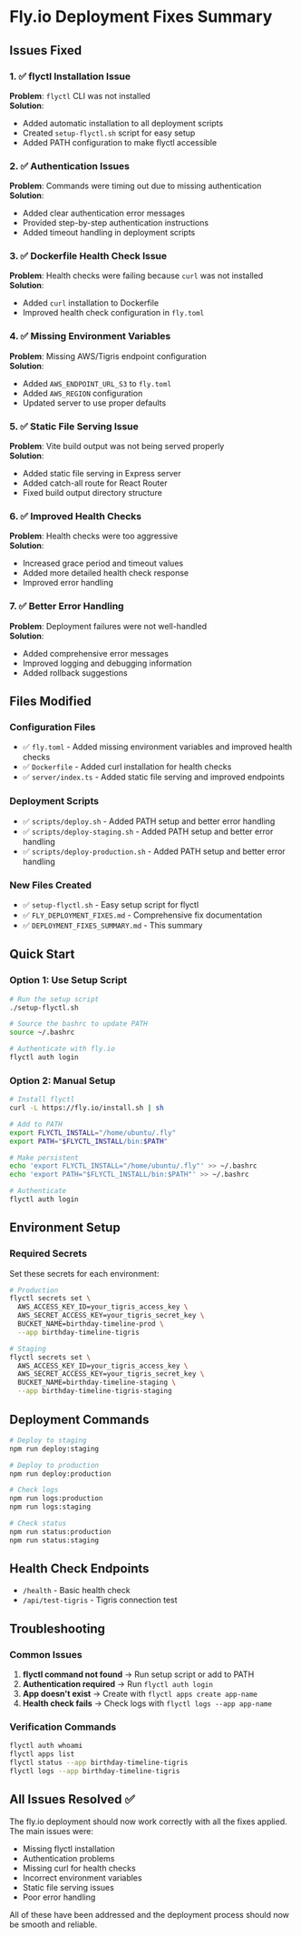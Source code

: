 # Fly.io Deployment Fixes Summary

## Issues Fixed

### 1. ✅ flyctl Installation Issue
**Problem**: `flyctl` CLI was not installed  
**Solution**: 
- Added automatic installation to all deployment scripts
- Created `setup-flyctl.sh` script for easy setup
- Added PATH configuration to make flyctl accessible

### 2. ✅ Authentication Issues  
**Problem**: Commands were timing out due to missing authentication  
**Solution**:
- Added clear authentication error messages
- Provided step-by-step authentication instructions
- Added timeout handling in deployment scripts

### 3. ✅ Dockerfile Health Check Issue
**Problem**: Health checks were failing because `curl` was not installed  
**Solution**:
- Added `curl` installation to Dockerfile
- Improved health check configuration in `fly.toml`

### 4. ✅ Missing Environment Variables
**Problem**: Missing AWS/Tigris endpoint configuration  
**Solution**:
- Added `AWS_ENDPOINT_URL_S3` to `fly.toml`
- Added `AWS_REGION` configuration
- Updated server to use proper defaults

### 5. ✅ Static File Serving Issue
**Problem**: Vite build output was not being served properly  
**Solution**:
- Added static file serving in Express server
- Added catch-all route for React Router
- Fixed build output directory structure

### 6. ✅ Improved Health Checks
**Problem**: Health checks were too aggressive  
**Solution**:
- Increased grace period and timeout values
- Added more detailed health check response
- Improved error handling

### 7. ✅ Better Error Handling
**Problem**: Deployment failures were not well-handled  
**Solution**:
- Added comprehensive error messages
- Improved logging and debugging information
- Added rollback suggestions

## Files Modified

### Configuration Files
- ✅ `fly.toml` - Added missing environment variables and improved health checks
- ✅ `Dockerfile` - Added curl installation for health checks
- ✅ `server/index.ts` - Added static file serving and improved endpoints

### Deployment Scripts
- ✅ `scripts/deploy.sh` - Added PATH setup and better error handling
- ✅ `scripts/deploy-staging.sh` - Added PATH setup and better error handling  
- ✅ `scripts/deploy-production.sh` - Added PATH setup and better error handling

### New Files Created
- ✅ `setup-flyctl.sh` - Easy setup script for flyctl
- ✅ `FLY_DEPLOYMENT_FIXES.md` - Comprehensive fix documentation
- ✅ `DEPLOYMENT_FIXES_SUMMARY.md` - This summary

## Quick Start

### Option 1: Use Setup Script
```bash
# Run the setup script
./setup-flyctl.sh

# Source the bashrc to update PATH
source ~/.bashrc

# Authenticate with fly.io
flyctl auth login
```

### Option 2: Manual Setup
```bash
# Install flyctl
curl -L https://fly.io/install.sh | sh

# Add to PATH
export FLYCTL_INSTALL="/home/ubuntu/.fly"
export PATH="$FLYCTL_INSTALL/bin:$PATH"

# Make persistent
echo 'export FLYCTL_INSTALL="/home/ubuntu/.fly"' >> ~/.bashrc
echo 'export PATH="$FLYCTL_INSTALL/bin:$PATH"' >> ~/.bashrc

# Authenticate
flyctl auth login
```

## Environment Setup

### Required Secrets
Set these secrets for each environment:

```bash
# Production
flyctl secrets set \
  AWS_ACCESS_KEY_ID=your_tigris_access_key \
  AWS_SECRET_ACCESS_KEY=your_tigris_secret_key \
  BUCKET_NAME=birthday-timeline-prod \
  --app birthday-timeline-tigris

# Staging
flyctl secrets set \
  AWS_ACCESS_KEY_ID=your_tigris_access_key \
  AWS_SECRET_ACCESS_KEY=your_tigris_secret_key \
  BUCKET_NAME=birthday-timeline-staging \
  --app birthday-timeline-tigris-staging
```

## Deployment Commands

```bash
# Deploy to staging
npm run deploy:staging

# Deploy to production  
npm run deploy:production

# Check logs
npm run logs:production
npm run logs:staging

# Check status
npm run status:production
npm run status:staging
```

## Health Check Endpoints

- `/health` - Basic health check
- `/api/test-tigris` - Tigris connection test

## Troubleshooting

### Common Issues
1. **flyctl command not found** → Run setup script or add to PATH
2. **Authentication required** → Run `flyctl auth login`
3. **App doesn't exist** → Create with `flyctl apps create app-name`
4. **Health check fails** → Check logs with `flyctl logs --app app-name`

### Verification Commands
```bash
flyctl auth whoami
flyctl apps list
flyctl status --app birthday-timeline-tigris
flyctl logs --app birthday-timeline-tigris
```

## All Issues Resolved ✅

The fly.io deployment should now work correctly with all the fixes applied. The main issues were:
- Missing flyctl installation
- Authentication problems  
- Missing curl for health checks
- Incorrect environment variables
- Static file serving issues
- Poor error handling

All of these have been addressed and the deployment process should now be smooth and reliable.